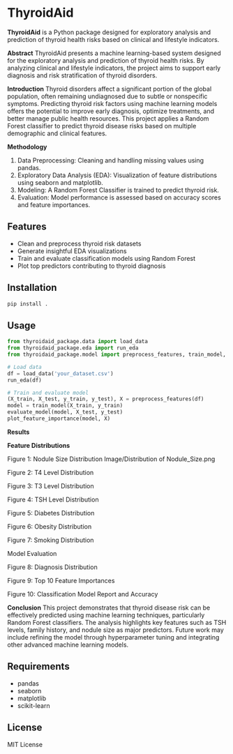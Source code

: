 # ThyroidAid

**ThyroidAid** is a Python package designed for exploratory analysis and prediction of thyroid health risks based on clinical and lifestyle indicators.

**Abstract**
ThyroidAid presents a machine learning-based system designed for the exploratory analysis and prediction of thyroid health risks. By analyzing clinical and lifestyle indicators, the project aims to support early diagnosis and risk stratification of thyroid disorders.

**Introduction**
Thyroid disorders affect a significant portion of the global population, often remaining undiagnosed due to subtle or nonspecific symptoms. Predicting thyroid risk factors using machine learning models offers the potential to improve early diagnosis, optimize treatments, and better manage public health resources. This project applies a Random Forest classifier to predict thyroid disease risks based on multiple demographic and clinical features.

**Methodology**
1. Data Preprocessing: Cleaning and handling missing values using pandas.
2. Exploratory Data Analysis (EDA): Visualization of feature distributions using seaborn and matplotlib.
3. Modeling: A Random Forest Classifier is trained to predict thyroid risk.
4. Evaluation: Model performance is assessed based on accuracy scores and feature importances.

## Features
- Clean and preprocess thyroid risk datasets
- Generate insightful EDA visualizations
- Train and evaluate classification models using Random Forest
- Plot top predictors contributing to thyroid diagnosis

## Installation
```bash
pip install .
```

## Usage
```python
from thyroidaid_package.data import load_data
from thyroidaid_package.eda import run_eda
from thyroidaid_package.model import preprocess_features, train_model, evaluate_model, plot_feature_importance

# Load data
df = load_data('your_dataset.csv')
run_eda(df)

# Train and evaluate model
(X_train, X_test, y_train, y_test), X = preprocess_features(df)
model = train_model(X_train, y_train)
evaluate_model(model, X_test, y_test)
plot_feature_importance(model, X)
```

**Results**

**Feature Distributions**

Figure 1: Nodule Size Distribution
Image/Distribution of Nodule_Size.png

Figure 2: T4 Level Distribution



Figure 3: T3 Level Distribution



Figure 4: TSH Level Distribution



Figure 5: Diabetes Distribution



Figure 6: Obesity Distribution



Figure 7: Smoking Distribution



Model Evaluation

Figure 8: Diagnosis Distribution



Figure 9: Top 10 Feature Importances



Figure 10: Classification Model Report and Accuracy



**Conclusion**
This project demonstrates that thyroid disease risk can be effectively predicted using machine learning techniques, particularly Random Forest classifiers. The analysis highlights key features such as TSH levels, family history, and nodule size as major predictors. Future work may include refining the model through hyperparameter tuning and integrating other advanced machine learning models.

## Requirements
- pandas
- seaborn
- matplotlib
- scikit-learn

## License
MIT License
